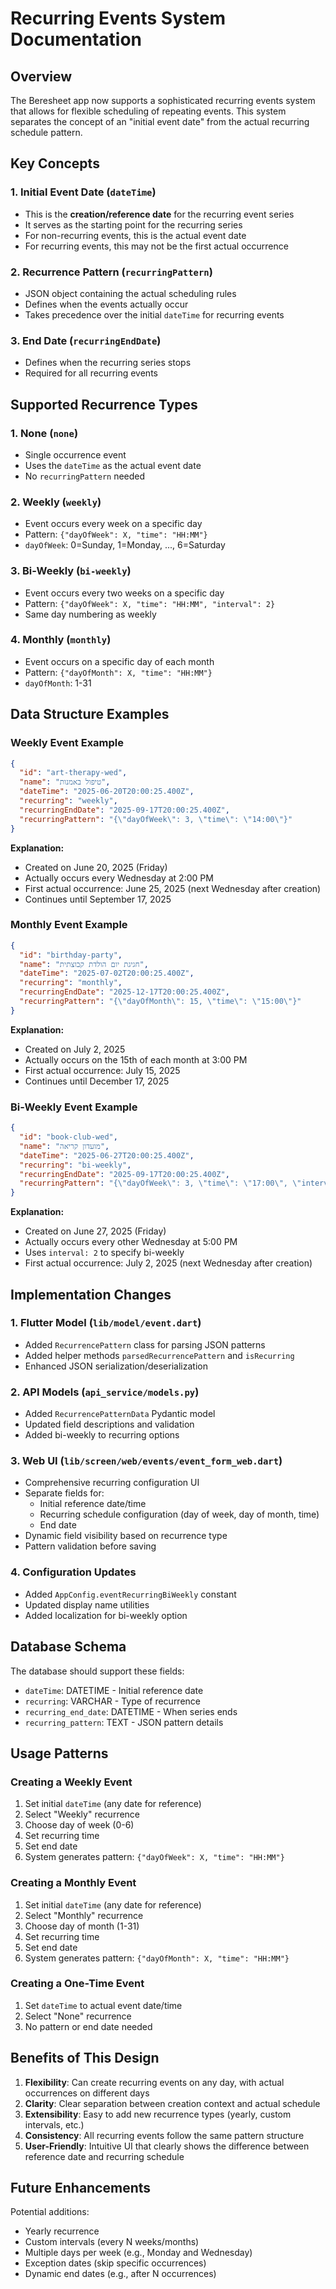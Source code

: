 # Recurring Events System Documentation

## Overview

The Beresheet app now supports a sophisticated recurring events system that allows for flexible scheduling of repeating events. This system separates the concept of an "initial event date" from the actual recurring schedule pattern.

## Key Concepts

### 1. Initial Event Date (`dateTime`)
- This is the **creation/reference date** for the recurring event series
- It serves as the starting point for the recurring series
- For non-recurring events, this is the actual event date
- For recurring events, this may not be the first actual occurrence

### 2. Recurrence Pattern (`recurringPattern`)
- JSON object containing the actual scheduling rules
- Defines when the events actually occur
- Takes precedence over the initial `dateTime` for recurring events

### 3. End Date (`recurringEndDate`)
- Defines when the recurring series stops
- Required for all recurring events

## Supported Recurrence Types

### 1. None (`none`)
- Single occurrence event
- Uses the `dateTime` as the actual event date
- No `recurringPattern` needed

### 2. Weekly (`weekly`)
- Event occurs every week on a specific day
- Pattern: `{"dayOfWeek": X, "time": "HH:MM"}`
- `dayOfWeek`: 0=Sunday, 1=Monday, ..., 6=Saturday

### 3. Bi-Weekly (`bi-weekly`)
- Event occurs every two weeks on a specific day
- Pattern: `{"dayOfWeek": X, "time": "HH:MM", "interval": 2}`
- Same day numbering as weekly

### 4. Monthly (`monthly`)
- Event occurs on a specific day of each month
- Pattern: `{"dayOfMonth": X, "time": "HH:MM"}`
- `dayOfMonth`: 1-31

## Data Structure Examples

### Weekly Event Example
```json
{
  "id": "art-therapy-wed",
  "name": "טיפול באמנות",
  "dateTime": "2025-06-20T20:00:25.400Z",
  "recurring": "weekly",
  "recurringEndDate": "2025-09-17T20:00:25.400Z",
  "recurringPattern": "{\"dayOfWeek\": 3, \"time\": \"14:00\"}"
}
```

**Explanation:**
- Created on June 20, 2025 (Friday)
- Actually occurs every Wednesday at 2:00 PM
- First actual occurrence: June 25, 2025 (next Wednesday after creation)
- Continues until September 17, 2025

### Monthly Event Example
```json
{
  "id": "birthday-party",
  "name": "חגיגת יום הולדת קבוצתית",
  "dateTime": "2025-07-02T20:00:25.400Z",
  "recurring": "monthly",
  "recurringEndDate": "2025-12-17T20:00:25.400Z",
  "recurringPattern": "{\"dayOfMonth\": 15, \"time\": \"15:00\"}"
}
```

**Explanation:**
- Created on July 2, 2025
- Actually occurs on the 15th of each month at 3:00 PM
- First actual occurrence: July 15, 2025
- Continues until December 17, 2025

### Bi-Weekly Event Example
```json
{
  "id": "book-club-wed",
  "name": "מועדון קריאה",
  "dateTime": "2025-06-27T20:00:25.400Z",
  "recurring": "bi-weekly",
  "recurringEndDate": "2025-09-17T20:00:25.400Z",
  "recurringPattern": "{\"dayOfWeek\": 3, \"time\": \"17:00\", \"interval\": 2}"
}
```

**Explanation:**
- Created on June 27, 2025 (Friday)
- Actually occurs every other Wednesday at 5:00 PM
- Uses `interval: 2` to specify bi-weekly
- First actual occurrence: July 2, 2025 (next Wednesday after creation)

## Implementation Changes

### 1. Flutter Model (`lib/model/event.dart`)
- Added `RecurrencePattern` class for parsing JSON patterns
- Added helper methods `parsedRecurrencePattern` and `isRecurring`
- Enhanced JSON serialization/deserialization

### 2. API Models (`api_service/models.py`)
- Added `RecurrencePatternData` Pydantic model
- Updated field descriptions and validation
- Added bi-weekly to recurring options

### 3. Web UI (`lib/screen/web/events/event_form_web.dart`)
- Comprehensive recurring configuration UI
- Separate fields for:
  - Initial reference date/time
  - Recurring schedule configuration (day of week, day of month, time)
  - End date
- Dynamic field visibility based on recurrence type
- Pattern validation before saving

### 4. Configuration Updates
- Added `AppConfig.eventRecurringBiWeekly` constant
- Updated display name utilities
- Added localization for bi-weekly option

## Database Schema

The database should support these fields:
- `dateTime`: DATETIME - Initial reference date
- `recurring`: VARCHAR - Type of recurrence
- `recurring_end_date`: DATETIME - When series ends
- `recurring_pattern`: TEXT - JSON pattern details

## Usage Patterns

### Creating a Weekly Event
1. Set initial `dateTime` (any date for reference)
2. Select "Weekly" recurrence
3. Choose day of week (0-6)
4. Set recurring time
5. Set end date
6. System generates pattern: `{"dayOfWeek": X, "time": "HH:MM"}`

### Creating a Monthly Event
1. Set initial `dateTime` (any date for reference)
2. Select "Monthly" recurrence
3. Choose day of month (1-31)
4. Set recurring time
5. Set end date
6. System generates pattern: `{"dayOfMonth": X, "time": "HH:MM"}`

### Creating a One-Time Event
1. Set `dateTime` to actual event date/time
2. Select "None" recurrence
3. No pattern or end date needed

## Benefits of This Design

1. **Flexibility**: Can create recurring events on any day, with actual occurrences on different days
2. **Clarity**: Clear separation between creation context and actual schedule
3. **Extensibility**: Easy to add new recurrence types (yearly, custom intervals, etc.)
4. **Consistency**: All recurring events follow the same pattern structure
5. **User-Friendly**: Intuitive UI that clearly shows the difference between reference date and recurring schedule

## Future Enhancements

Potential additions:
- Yearly recurrence
- Custom intervals (every N weeks/months)
- Multiple days per week (e.g., Monday and Wednesday)
- Exception dates (skip specific occurrences)
- Dynamic end dates (e.g., after N occurrences)